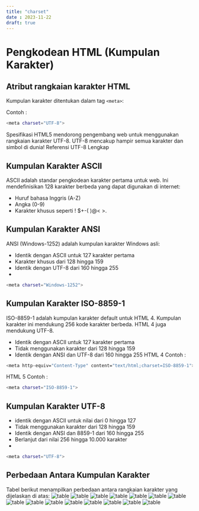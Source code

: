 ```yaml
---
title: "charset"
date : 2023-11-22
draft: true
---
```


# Pengkodean HTML (Kumpulan Karakter)
## Atribut rangkaian karakter HTML
Kumpulan karakter ditentukan dalam tag `<meta>`:

Contoh : 
``` sh
<meta charset="UTF-8">
```
Spesifikasi HTML5 mendorong pengembang web untuk menggunakan rangkaian karakter UTF-8.
UTF-8 mencakup hampir semua karakter dan simbol di dunia!
Referensi UTF-8 Lengkap
## Kumpulan Karakter ASCII
ASCII adalah standar pengkodean karakter pertama untuk web. Ini mendefinisikan 128 karakter berbeda yang dapat digunakan di internet:
- Huruf bahasa Inggris (A-Z)
- Angka (0-9)
- Karakter khusus seperti ! $+-( )@< >.
## Kumpulan Karakter ANSI
ANSI (Windows-1252) adalah kumpulan karakter Windows asli:
- Identik dengan ASCII untuk 127 karakter pertama
- Karakter khusus dari 128 hingga 159
- Identik dengan UTF-8 dari 160 hingga 255
- 
``` sh
<meta charset="Windows-1252">
```
## Kumpulan Karakter ISO-8859-1
ISO-8859-1 adalah kumpulan karakter default untuk HTML 4. Kumpulan karakter ini mendukung 256 kode karakter berbeda. HTML 4 juga mendukung UTF-8.
- Identik dengan ASCII untuk 127 karakter pertama
- Tidak menggunakan karakter dari 128 hingga 159
- Identik dengan ANSI dan UTF-8 dari 160 hingga 255
HTML 4 Contoh : 
```sh
<meta http-equiv="Content-Type" content="text/html;charset=ISO-8859-1">
```
HTML 5 Contoh : 
``` sh
<meta charset="ISO-8859-1">
```
## Kumpulan Karakter UTF-8
- identik dengan ASCII untuk nilai dari 0 hingga 127
- Tidak menggunakan karakter dari 128 hingga 159
- Identik dengan ANSI dan 8859-1 dari 160 hingga 255
- Berlanjut dari nilai 256 hingga 10.000 karakter
- 
``` sh
<meta charset="UTF-8">
```
## Perbedaan Antara Kumpulan Karakter
Tabel berikut menampilkan perbedaan antara rangkaian karakter yang dijelaskan di atas:
![table](https://github.com/uin-unit/docs-html/blob/main/images/pengkodean%201.png)
![table](https://github.com/uin-unit/docs-html/blob/main/images/pengkodean%202.png)
![table](https://github.com/uin-unit/docs-html/blob/main/images/pengkodean%203.png)
![table](https://github.com/uin-unit/docs-html/blob/main/images/pengkodean%204.png)
![table](https://github.com/uin-unit/docs-html/blob/main/images/pengkodean%205.png)
![table](https://github.com/uin-unit/docs-html/blob/main/images/pengkodean%206.png)
![table](https://github.com/uin-unit/docs-html/blob/main/images/pengkodean%207.png)
![table](https://github.com/uin-unit/docs-html/blob/main/images/pengkodean%208.png)
![table](https://github.com/uin-unit/docs-html/blob/main/images/pengkodean%209.png)
![table](https://github.com/uin-unit/docs-html/blob/main/images/pengkodean%2010.png)
![table](https://github.com/uin-unit/docs-html/blob/main/images/pengkodean%2011.png)
![table](https://github.com/uin-unit/docs-html/blob/main/images/pengkodean%2012.png)
![table](https://github.com/uin-unit/docs-html/blob/main/images/pengkodean%2013.png)
![table](https://github.com/uin-unit/docs-html/blob/main/images/pengkodean%2014.png)
![table](https://github.com/uin-unit/docs-html/blob/main/images/pengkodean%2015.png)
